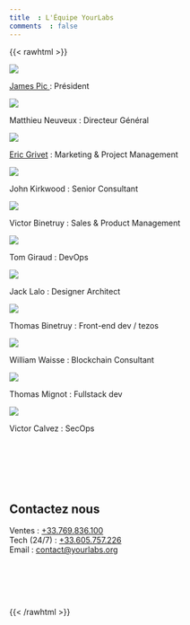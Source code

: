 ```yaml
---
title  : L'Équipe YourLabs
comments  : false
---
```


{{< rawhtml >}}

<div class="team">
  <div class="team-item">
      <img src="/img/authors/jamesp.png">
      <p>
      <a href="/authors/jpic/">
        James Pic
      </a> : Président
      </p>
  </div>
  <div class="team-item">
      <img src="/img/authors/m.png"></img>
      <p>
        Matthieu Neuveux  :
        Directeur Général
      </p>
  </div>
  <div class="team-item">
      <img src="/img/authors/magineo.png"></img>
      <p>
        <a href="https://manigeo.fr">Eric Grivet</a> :
        Marketing & Project Management
      </p>
  </div>
  <div class="team-item">
      <img src="/img/authors/john.png"></img>
      <p>
        John Kirkwood  :
        Senior Consultant
      </p>
  </div>
  <div class="team-item">
      <img src="/img/authors/victorb.png"></img>
      <p>
        Victor Binetruy  :
        Sales & Product Management
      </p>
  </div>
  <div class="team-item">
      <img src="/img/authors/tomg.png"></img>
      <p>
        Tom Giraud  : DevOps
      </p>
  </div>
  <div class="team-item">
      <img src="/img/authors/jackl.png"></img>
      <p>
        Jack Lalo  : Designer Architect
      </p>
  </div>
  <div class="team-item">
      <img src="/img/authors/tomb.png"></img>
      <p>
        Thomas Binetruy  : Front-end dev / tezos
      </p>
  </div>
  <div class="team-item">
      <img src="/img/authors/neof.png"></img>
      <p>
        William Waisse  : Blockchain Consultant
      </p>
  </div>
  <div class="team-item">
      <img src="/img/authors/tmig.png"></img>
      <p>
        Thomas Mignot  : Fullstack dev
      </p>
  </div>
  <div class="team-item">
      <img src="/img/authors/claw.png"></img>
      <p>
        Victor Calvez  : SecOps
      </p>
  </div>
</div>

<div class="hero" style="background-image  : url(/img/backgrounds/earth.jpg); background-position: center; height: auto; padding: 5rem 0">
  <div class="hero-inner">
    <h2>Contactez nous</h2>
    <div class="container">
      <span class="subtitle">
        Ventes  : <a href="tel:+33.605.757.226">+33.769.836.100</a>
        </br>
        Tech (24/7)  : <a href="tel:+33.605.757.226">+33.605.757.226</a>
        </br>
        Email  : <a href="mailto:contact@yourlabs.org">contact@yourlabs.org</a>
      </span>
    </div>
  </div>
</div>

{{< /rawhtml >}}
